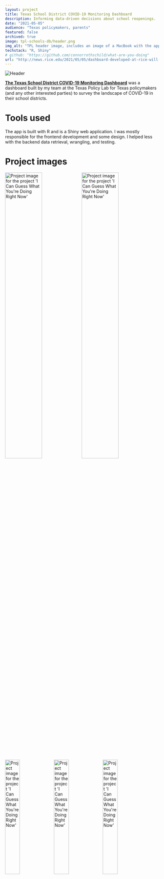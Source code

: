 ```yaml
---
layout: project
title: Texas School District COVID-19 Monitoring Dashboard
description: Informing data-driven decisions about school reopenings.
date: "2021-05-05"
audience: "Texas policymakers, parents"
featured: false
archived: true
image: tpl-schools-db/header.png
img_alt: "TPL header image, includes an image of a MacBook with the application open."
techstack: "R, Shiny"
# github: "https://github.com/connorrothschild/what-are-you-doing"
url: "http://news.rice.edu/2021/05/05/dashboard-developed-at-rice-will-help-texas-schools-open-safely-amid-pandemic/"
---
```


<script>
import Image from "$lib/global/Image.svelte"
</script>

<Image href="http://news.rice.edu/2021/05/05/dashboard-developed-at-rice-will-help-texas-schools-open-safely-amid-pandemic/" src="/images/project/tpl-schools-db/header.png" alt="Header"></Image>



[**The Texas School District COVID-19 Monitoring Dashboard**](http://news.rice.edu/2021/05/05/dashboard-developed-at-rice-will-help-texas-schools-open-safely-amid-pandemic/) was a dashboard built by my team at the Texas Policy Lab for Texas policymakers (and any other interested parties) to survey the landscape of COVID-19 in their school districts.

# Tools used

The app is built with R and is a Shiny web application. I was mostly responsible for the frontend development and some design. I helped less with the backend data retrieval, wrangling, and testing.

# Project images

<Image style="box-shadow: none;" src="/images/project/tpl-schools-db/mac-1.png" alt="Project image for the project 'I Can Guess What You're Doing Right Now'" width="49%"></Image>
<Image style="box-shadow: none;" src="/images/project/tpl-schools-db/mac-2.png" alt="Project image for the project 'I Can Guess What You're Doing Right Now'" width="49%"></Image>

<Image style="box-shadow: none;" src="/images/project/tpl-schools-db/iphone-1.png" alt="Project image for the project 'I Can Guess What You're Doing Right Now'" width="31%"></Image>
<Image style="box-shadow: none;" src="/images/project/tpl-schools-db/iphone-2.png" alt="Project image for the project 'I Can Guess What You're Doing Right Now'" width="31%"></Image>
<Image style="box-shadow: none;" src="/images/project/tpl-schools-db/iphone-3.png" alt="Project image for the project 'I Can Guess What You're Doing Right Now'" width="31%"></Image>